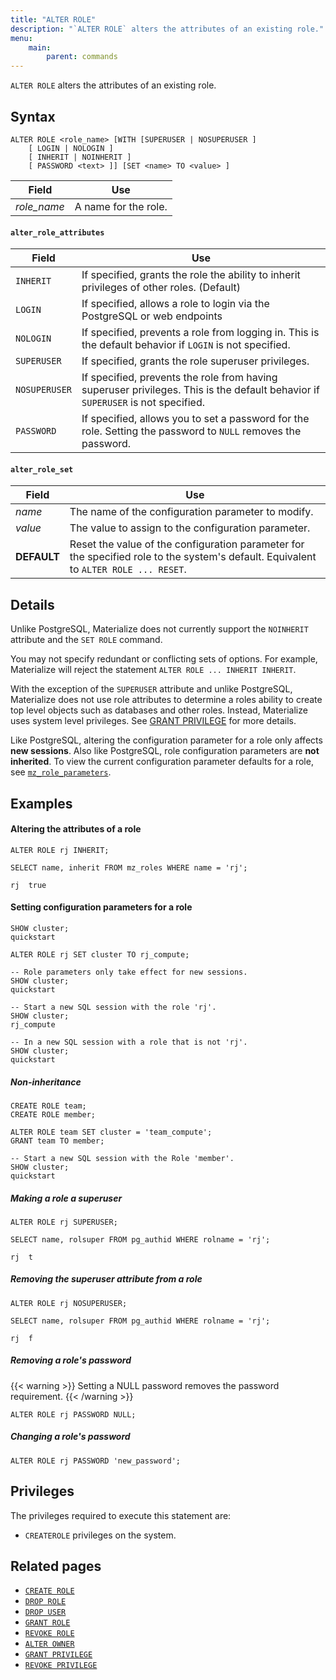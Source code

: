 ```yaml
---
title: "ALTER ROLE"
description: "`ALTER ROLE` alters the attributes of an existing role."
menu:
    main:
        parent: commands
---
```


`ALTER ROLE` alters the attributes of an existing role.

## Syntax

```mzsql
ALTER ROLE <role_name> [WITH [SUPERUSER | NOSUPERUSER ]
    [ LOGIN | NOLOGIN ]
    [ INHERIT | NOINHERIT ]
    [ PASSWORD <text> ]] [SET <name> TO <value> ]
```

| Field       | Use                  |
| ----------- | -------------------- |
| _role_name_ | A name for the role. |

#### `alter_role_attributes`

| Field         | Use                                                                                                                             |
| ------------- | ------------------------------------------------------------------------------------------------------------------------------- |
| `INHERIT`     | If specified, grants the role the ability to inherit privileges of other roles. (Default)                                       |
| `LOGIN`       | If specified, allows a role to login via the PostgreSQL or web endpoints                                                        |
| `NOLOGIN`     | If specified, prevents a role from logging in. This is the default behavior if `LOGIN` is not specified.                        |
| `SUPERUSER`   | If specified, grants the role superuser privileges.                                                                             |
| `NOSUPERUSER` | If specified, prevents the role from having superuser privileges. This is the default behavior if `SUPERUSER` is not specified. |
| `PASSWORD`    | If specified, allows you to set a password for the role. Setting the password to `NULL` removes the password.                   |

#### `alter_role_set`

| Field       | Use                                                                                                                                  |
| ----------- | ------------------------------------------------------------------------------------------------------------------------------------ |
| _name_      | The name of the configuration parameter to modify.                                                                                   |
| _value_     | The value to assign to the configuration parameter.                                                                                  |
| **DEFAULT** | Reset the value of the configuration parameter for the specified role to the system's default. Equivalent to `ALTER ROLE ... RESET`. |

## Details

Unlike PostgreSQL, Materialize does not currently support the `NOINHERIT` attribute and the `SET
ROLE` command.

You may not specify redundant or conflicting sets of options. For example,
Materialize will reject the statement `ALTER ROLE ... INHERIT INHERIT`.

With the exception of the `SUPERUSER` attribute and unlike PostgreSQL, Materialize does not use role attributes to determine a roles ability to create
top level objects such as databases and other roles. Instead, Materialize uses system level
privileges. See [GRANT PRIVILEGE](../grant-privilege) for more details.

Like PostgreSQL, altering the configuration parameter for a role only affects **new sessions**.
Also like PostgreSQL, role configuration parameters are **not inherited**. To view the
current configuration parameter defaults for a role, see [`mz_role_parameters`](/sql/system-catalog/mz_catalog#mz_role_parameters).

## Examples

#### Altering the attributes of a role

```mzsql
ALTER ROLE rj INHERIT;
```

```mzsql
SELECT name, inherit FROM mz_roles WHERE name = 'rj';
```

```nofmt
rj  true
```

#### Setting configuration parameters for a role

```mzsql
SHOW cluster;
quickstart

ALTER ROLE rj SET cluster TO rj_compute;

-- Role parameters only take effect for new sessions.
SHOW cluster;
quickstart

-- Start a new SQL session with the role 'rj'.
SHOW cluster;
rj_compute

-- In a new SQL session with a role that is not 'rj'.
SHOW cluster;
quickstart
```

##### Non-inheritance

```mzsql
CREATE ROLE team;
CREATE ROLE member;

ALTER ROLE team SET cluster = 'team_compute';
GRANT team TO member;

-- Start a new SQL session with the Role 'member'.
SHOW cluster;
quickstart
```

##### Making a role a superuser

```mzsql
ALTER ROLE rj SUPERUSER;
```

```mzsql
SELECT name, rolsuper FROM pg_authid WHERE rolname = 'rj';
```

```nofmt
rj  t
```

##### Removing the superuser attribute from a role

```mzsql
ALTER ROLE rj NOSUPERUSER;
```

```mzsql
SELECT name, rolsuper FROM pg_authid WHERE rolname = 'rj';
```

```nofmt
rj  f
```

##### Removing a role's password

{{< warning >}}
Setting a NULL password removes the password requirement.
{{< /warning >}}

```mzsql
ALTER ROLE rj PASSWORD NULL;
```

##### Changing a role's password

```mzsql
ALTER ROLE rj PASSWORD 'new_password';
```

## Privileges

The privileges required to execute this statement are:

-   `CREATEROLE` privileges on the system.

## Related pages

-   [`CREATE ROLE`](../create-role)
-   [`DROP ROLE`](../drop-role)
-   [`DROP USER`](../drop-user)
-   [`GRANT ROLE`](../grant-role)
-   [`REVOKE ROLE`](../revoke-role)
-   [`ALTER OWNER`](../alter-owner)
-   [`GRANT PRIVILEGE`](../grant-privilege)
-   [`REVOKE PRIVILEGE`](../revoke-privilege)
